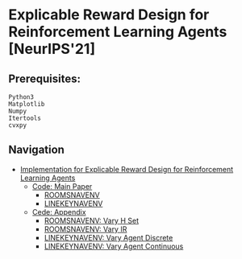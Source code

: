 # Explicable Reward Design for Reinforcement Learning Agents [NeurIPS'21]
## Prerequisites:
```
Python3
Matplotlib
Numpy
Itertools
cvxpy
```

## Navigation

- [Implementation for Explicable Reward Design for Reinforcement Learning Agents](#)
    - [Code: Main Paper](https://github.com/adishs/neurips2021_explicable-reward-design_code/tree/master/code-main-paper)
        - [ROOMSNAVENV](https://github.com/adishs/neurips2021_explicable-reward-design_code/tree/master/code-main-paper/code_RoomsNavEnv)
        - [LINEKEYNAVENV](https://github.com/adishs/neurips2021_explicable-reward-design_code/tree/master/code-main-paper/code_LineKeyNavEnv)
    - [Cede: Appendix](https://github.com/adishs/neurips2021_explicable-reward-design_code/tree/master/code-supp)
        - [ROOMSNAVENV: Vary H Set](https://github.com/adishs/neurips2021_explicable-reward-design_code/tree/master/code-supp/vary_H)
        - [ROOMSNAVENV: Vary IR](https://github.com/adishs/neurips2021_explicable-reward-design_code/tree/master/code-supp/vary_IR)
        - [LINEKEYNAVENV: Vary Agent Discrete](https://github.com/adishs/neurips2021_explicable-reward-design_code/tree/master/code-supp/vary_agent_discrete)
        - [LINEKEYNAVENV: Vary Agent Continuous](https://github.com/adishs/neurips2021_explicable-reward-design_code/tree/master/code-supp/vary_agent_cont)
